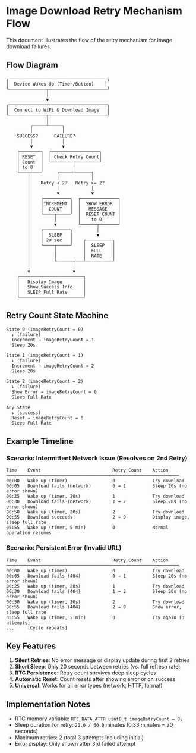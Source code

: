 # Image Download Retry Mechanism Flow

This document illustrates the flow of the retry mechanism for image download failures.

## Flow Diagram

```
┌─────────────────────────────────────┐
│  Device Wakes Up (Timer/Button)    │
└──────────────┬──────────────────────┘
               │
               ▼
┌─────────────────────────────────────┐
│  Connect to WiFi & Download Image   │
└──────────────┬──────────────────────┘
               │
         ┌─────┴─────┐
         │           │
    SUCCESS?      FAILURE?
         │           │
         ▼           ▼
    ┌────────┐  ┌──────────────────┐
    │ RESET  │  │ Check Retry Count│
    │ Count  │  └────────┬─────────┘
    │ to 0   │           │
    └───┬────┘     ┌─────┴──────┐
        │          │            │
        │    Retry < 2?   Retry >= 2?
        │          │            │
        │          ▼            ▼
        │    ┌──────────┐  ┌──────────────┐
        │    │INCREMENT │  │  SHOW ERROR  │
        │    │  COUNT   │  │   MESSAGE    │
        │    └────┬─────┘  │  RESET COUNT │
        │         │        │    to 0      │
        │         ▼        └──────┬───────┘
        │    ┌──────────┐         │
        │    │  SLEEP   │         ▼
        │    │ 20 sec   │    ┌──────────┐
        │    └────┬─────┘    │  SLEEP   │
        │         │          │  FULL    │
        │         │          │  RATE    │
        │         └──────┬───┴──────────┘
        │                │
        ▼                ▼
    ┌────────────────────────┐
    │   Display Image        │
    │   Show Success Info    │
    │   SLEEP Full Rate      │
    └────────────────────────┘
```

## Retry Count State Machine

```
State 0 (imageRetryCount = 0)
  ↓ (failure)
  Increment → imageRetryCount = 1
  Sleep 20s
  
State 1 (imageRetryCount = 1)
  ↓ (failure)
  Increment → imageRetryCount = 2
  Sleep 20s
  
State 2 (imageRetryCount = 2)
  ↓ (failure)
  Show Error → imageRetryCount = 0
  Sleep Full Rate
  
Any State
  ↓ (success)
  Reset → imageRetryCount = 0
  Sleep Full Rate
```

## Example Timeline

### Scenario: Intermittent Network Issue (Resolves on 2nd Retry)

```
Time    Event                           Retry Count    Action
─────────────────────────────────────────────────────────────────
00:00   Wake up (timer)                 0              Try download
00:05   Download fails (network)        0 → 1          Sleep 20s (no error shown)
00:25   Wake up (timer, 20s)            1              Try download
00:30   Download fails (network)        1 → 2          Sleep 20s (no error shown)
00:50   Wake up (timer, 20s)            2              Try download
00:55   Download succeeds!              2 → 0          Display image, sleep full rate
05:55   Wake up (timer, 5 min)          0              Normal operation resumes
```

### Scenario: Persistent Error (Invalid URL)

```
Time    Event                           Retry Count    Action
─────────────────────────────────────────────────────────────────
00:00   Wake up (timer)                 0              Try download
00:05   Download fails (404)            0 → 1          Sleep 20s (no error shown)
00:25   Wake up (timer, 20s)            1              Try download
00:30   Download fails (404)            1 → 2          Sleep 20s (no error shown)
00:50   Wake up (timer, 20s)            2              Try download
00:55   Download fails (404)            2 → 0          Show error, sleep full rate
05:55   Wake up (timer, 5 min)          0              Try again (3 attempts)
...     [Cycle repeats]
```

## Key Features

1. **Silent Retries**: No error message or display update during first 2 retries
2. **Short Sleep**: Only 20 seconds between retries (vs. full refresh rate)
3. **RTC Persistence**: Retry count survives deep sleep cycles
4. **Automatic Reset**: Count resets after showing error or on success
5. **Universal**: Works for all error types (network, HTTP, format)

## Implementation Notes

- RTC memory variable: `RTC_DATA_ATTR uint8_t imageRetryCount = 0;`
- Sleep duration for retry: `20.0 / 60.0` minutes (0.33 minutes = 20 seconds)
- Maximum retries: 2 (total 3 attempts including initial)
- Error display: Only shown after 3rd failed attempt

